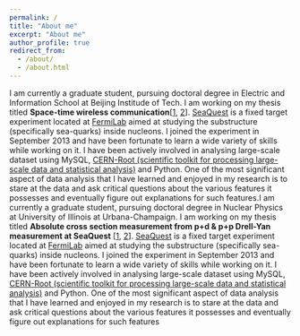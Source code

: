 ```yaml
---
permalink: /
title: "About me"
excerpt: "About me"
author_profile: true
redirect_from: 
  - /about/
  - /about.html
---
```

I am currently a graduate student, pursuing doctoral degree in Electric and Information School at Beijing Institude of Tech. I am working on my thesis titled **Space-time wireless communication**\[[1](https://npl.illinois.edu/news/story.asp?id=30736), [2](https://npl.illinois.edu/news/story.asp?id=28849)\]. [SeaQuest](https://npl.illinois.edu/research/seaquest.asp) is a fixed target experiment located at [FermiLab](http://www.fnal.gov/) aimed at studying the substructure (specifically sea-quarks) inside nucleons. I joined the experiment in September 2013 and have been fortunate to learn a wide variety of skills while working on it. I have been actively involved in analysing large-scale dataset using MySQL, [CERN-Root (scientific toolkit for processing large-scale data and statistical analysis)](https://root.cern.ch/) and Python. One of the most significant aspect of data analysis that I have learned and enjoyed in my research is to stare at the data and ask critical questions about the various features it possesses and eventually figure out explanations for such features.I am currently a graduate student, pursuing doctoral degree in Nuclear Physics at University of Illinois at Urbana-Champaign. I am working on my thesis titled **Absolute cross section measurement from p+d & p+p Drell-Yan measurement at SeaQuest** \[[1](https://npl.illinois.edu/news/story.asp?id=30736), [2](https://npl.illinois.edu/news/story.asp?id=28849)\]. [SeaQuest](https://npl.illinois.edu/research/seaquest.asp) is a fixed target experiment located at [FermiLab](http://www.fnal.gov/) aimed at studying the substructure (specifically sea-quarks) inside nucleons. I joined the experiment in September 2013 and have been fortunate to learn a wide variety of skills while working on it. I have been actively involved in analysing large-scale dataset using MySQL, [CERN-Root (scientific toolkit for processing large-scale data and statistical analysis)](https://root.cern.ch/) and Python. One of the most significant aspect of data analysis that I have learned and enjoyed in my research is to stare at the data and ask critical questions about the various features it possesses and eventually figure out explanations for such features

